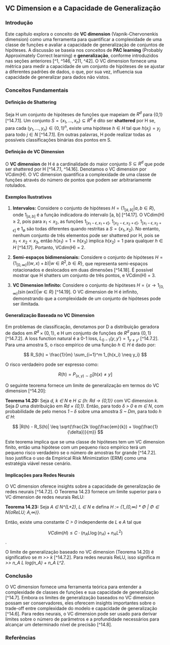 ## VC Dimension e a Capacidade de Generalização

### Introdução
Este capítulo explora o conceito de **VC dimension** (Vapnik-Chervonenkis dimension) como uma ferramenta para quantificar a complexidade de uma classe de funções e avaliar a capacidade de generalização de conjuntos de hipóteses. A discussão se baseia nos conceitos de **PAC learning** (Probably Approximately Correct learning) e **generalização**, conforme introduzidos nas seções anteriores [^1, ^146, ^211, ^42]. O VC dimension fornece uma métrica para medir a capacidade de um conjunto de hipóteses de se ajustar a diferentes padrões de dados, o que, por sua vez, influencia sua capacidade de generalizar para dados não vistos.

### Conceitos Fundamentais

#### Definição de Shattering
Seja H um conjunto de hipóteses de funções que mapeiam de $R^d$ para {0,1} [^14.7.1]. Um conjunto $S = \{x_1, ..., x_n\} \subseteq R^d$ é dito ser **shattered** por H se, para cada $(y_1, ..., y_n) \in \{0,1\}^n$, existe uma hipótese $h \in H$ tal que $h(x_j) = y_j$ para todo $j \in N$ [^14.7.1]. Em outras palavras, H pode realizar todas as possíveis classificações binárias dos pontos em S.

#### Definição de VC Dimension
O **VC dimension** de H é a cardinalidade do maior conjunto $S \subseteq R^d$ que pode ser shattered por H [^14.7.1, ^14.16]. Denotamos o VC dimension por VCdim(H). O VC dimension quantifica a complexidade de uma classe de funções através do número de pontos que podem ser arbitrariamente rotulados.

#### Exemplos Ilustrativos
1.  **Intervalos:** Considere o conjunto de hipóteses $H = \{1_{[a,b]} | a, b \in R\}$, onde $1_{[a,b]}$ é a função indicadora do intervalo [a, b] [^14.17]. O VCdim(H) ≥ 2, pois para $x_1 < x_2$, as funções $1_{[x_1-\epsilon, x_1+\epsilon]}$, $1_{[x_2-\epsilon, x_2+\epsilon]}$, $1_{[x_1-\epsilon, x_2+\epsilon]}$ e $1_{\emptyset}$  são todas diferentes quando restritas a $S = \{x_1, x_2\}$. No entanto, nenhum conjunto de três elementos pode ser shattered por H, pois se $x_1 < x_2 < x_3$, então $h(x_1) = 1 = h(x_3)$ implica $h(x_2) = 1$ para qualquer $h \in H$ [^14.17]. Portanto, VCdim(H) = 2.

2.  **Semi-espaços bidimensionais:** Considere o conjunto de hipóteses $H = \{1_{[0,\infty)}((w,x) + b) | w \in R^2, b \in R\}$, que representa semi-espaços rotacionados e deslocados em duas dimensões [^14.18]. É possível mostrar que H shatters um conjunto de três pontos, e VCdim(H) = 3.

3.  **VC Dimension Infinito:** Considere o conjunto de hipóteses $H = \{x \rightarrow 1_{[0,\infty)}(\sin(wx)) | w \in R\}$ [^14.19]. O VC dimension de H é infinito, demonstrando que a complexidade de um conjunto de hipóteses pode ser ilimitada.

#### Generalização Baseada no VC Dimension
Em problemas de classificação, denotamos por D a distribuição geradora de dados em $R^d \times \{0,1\}$, e H um conjunto de funções de $R^d$ para $\{0,1\}$ [^14.7.2]. A loss function natural é a 0-1 loss, $L_{0-1}(y,y') = 1_{y \neq y'}$ [^14.7.2]. Para uma amostra S, o risco empírico de uma função $h \in H$ é dado por:

$$ R_S(h) = \frac{1}{m} \sum_{i=1}^m 1_{h(x_i) \neq y_i} $$

O risco verdadeiro pode ser expresso como:

$$ R(h) = P_{(x,y) \sim D} [h(x) \neq y] $$

O seguinte teorema fornece um limite de generalização em termos do VC dimension [^14.20]:

**Teorema 14.20:** Seja *d, k ∈ N* e *H ⊆ {h: Rd → {0,1}}* com VC dimension *k*. Seja *D* uma distribuição em *Rd × {0,1}*. Então, para todo *δ > 0* e *m ∈ N*, com probabilidade de pelo menos *1 – δ* sobre uma amostra *S ~ Dm*, para todo *h ∈ H*:

$$ |R(h) - R_S(h)| \leq \sqrt{\frac{2k \log(\frac{em}{k}) + \log(\frac{1}{\delta})}{m}} $$

Este teorema implica que se uma classe de hipóteses tem um VC dimension finito, então uma hipótese com um pequeno risco empírico terá um pequeno risco verdadeiro se o número de amostras for grande [^14.7.2]. Isso justifica o uso da Empirical Risk Minimization (ERM) como uma estratégia viável nesse cenário.

#### Implicações para Redes Neurais
O VC dimension oferece insights sobre a capacidade de generalização de redes neurais [^14.7.2]. O Teorema 14.23 fornece um limite superior para o VC dimension de redes neurais ReLU:

**Teorema 14.23:** Seja *A ∈ N^(L+2)*, *L ∈ N* e defina
*H := {1_(0,∞) * Φ | Φ ∈ N(σReLU; A,∞)}*.

Então, existe uma constante *C > 0* independente de *L* e *A* tal que

$$VCdim(H) ≤ C · (n_A L \log(n_A) + n_A L^2)$$.

O limite de generalização baseado no VC dimension (Teorema 14.20) é significativo se *m >> k* [^14.7.2]. Para redes neurais ReLU, isso significa *m >> n_A L log(n_A) + n_A L^2*.

### Conclusão

O VC dimension fornece uma ferramenta teórica para entender a complexidade de classes de funções e sua capacidade de generalização [^14.7]. Embora os limites de generalização baseados no VC dimension possam ser conservadores, eles oferecem insights importantes sobre o trade-off entre complexidade do modelo e capacidade de generalização [^14.6]. Para redes neurais, o VC dimension pode ser usado para derivar limites sobre o número de parâmetros e a profundidade necessários para alcançar um determinado nível de precisão [^14.8].

### Referências
[^1]: Capítulo 14, Generalization properties of deep neural networks.
[^42]: Streamlined mathematical introduction to statistical learning theory.
[^146]: Statistical learning theory books.
[^211]: Statistical learning theory books.
[^42]: Streamlined mathematical introduction to statistical learning theory can be found in [42].

<!-- END -->